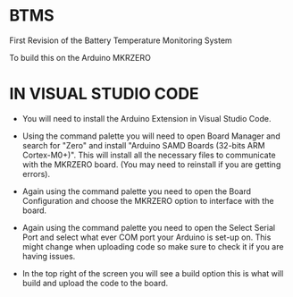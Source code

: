 # BTMS
First Revision of the Battery Temperature Monitoring System

To build this on the Arduino MKRZERO

# IN VISUAL STUDIO CODE

* You will need to install the Arduino Extension in Visual Studio Code.

* Using the command palette you will need to open Board Manager and search for "Zero" and install "Arduino SAMD Boards (32-bits ARM Cortex-M0+)". This will install all the necessary files to communicate with the MKRZERO board. (You may need to reinstall if you are getting errors).

* Again using the command palette you need to open the Board Configuration and choose the MKRZERO option to interface with the board.

* Again using the command palette you need to open the Select Serial Port and select what ever COM port your Arduino is set-up on. This might change when uploading code so make sure to check it if you are having issues.

* In the top right of the screen you will see a build option this is what will build and upload the code to the board.
